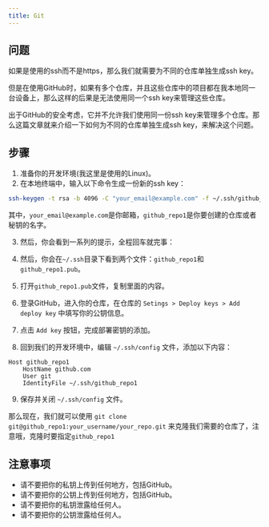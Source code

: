 ```yaml
---
title: Git
---
```



## 问题

如果是使用的ssh而不是https，那么我们就需要为不同的仓库单独生成ssh key。

但是在使用GitHub时，如果有多个仓库，并且这些仓库中的项目都在我本地同一台设备上，那么这样的后果是无法使用同一个ssh key来管理这些仓库。

出于GitHub的安全考虑，它并不允许我们使用同一份ssh key来管理多个仓库。那么这篇文章就来介绍一下如何为不同的仓库单独生成ssh key，来解决这个问题。


## 步骤

1. 准备你的开发环境(我这里是使用的Linux)。
2. 在本地终端中，输入以下命令生成一份新的ssh key：

```bash
ssh-keygen -t rsa -b 4096 -C "your_email@example.com" -f ~/.ssh/github_repo1
```
其中，`your_email@example.com`是你邮箱，`github_repo1`是你要创建的仓库或者秘钥的名字。

3. 然后，你会看到一系列的提示，全程回车就完事：

4. 然后，你会在`~/.ssh`目录下看到两个文件：`github_repo1`和`github_repo1.pub`。

5. 打开`github_repo1.pub`文件，复制里面的内容。

6. 登录GitHub，进入你的仓库，在仓库的 `Setings > Deploy keys > Add deploy key` 中填写你的公钥信息。

7. 点击 `Add key` 按钮，完成部署密钥的添加。

8. 回到我们的开发环境中，编辑 `~/.ssh/config` 文件，添加以下内容：

```
Host github_repo1
    HostName github.com
    User git
    IdentityFile ~/.ssh/github_repo1
```

9. 保存并关闭 `~/.ssh/config` 文件。

那么现在，我们就可以使用 `git clone git@github_repo1:your_username/your_repo.git` 来克隆我们需要的仓库了，注意哦，克隆时要指定`github_repo1`

## 注意事项
- 请不要把你的私钥上传到任何地方，包括GitHub。
- 请不要把你的公钥上传到任何地方，包括GitHub。
- 请不要把你的私钥泄露给任何人。
- 请不要把你的公钥泄露给任何人。
